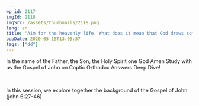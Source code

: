 ```yaml
---
wp_id: 2117
imgId: 2118
imgSrc: /assets/thumbnails/2118.png
lang: en
title: "Aim for the heavenly life. What does it mean that God draws some of us to Him? What about others?"
pubDate: 2020-05-15T13:05:57
tags: ["dd"]
---
```


<!-- page: 6 -->

<p>In the name of the Father, the Son, the Holy Spirit one God Amen Study with us the Gospel of John on Coptic Orthodox Answers Deep Dive!</p>
<p>&nbsp;</p>
<p>In this session, we explore together the background of the Gospel of John (john 6:27-46)</p>
<p>&nbsp;</p>
